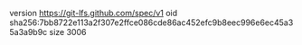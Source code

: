 version https://git-lfs.github.com/spec/v1
oid sha256:7bb8722e113a2f307e2ffce086cde86ac452efc9b8eec996e6ec45a35a3a9b9c
size 3006

